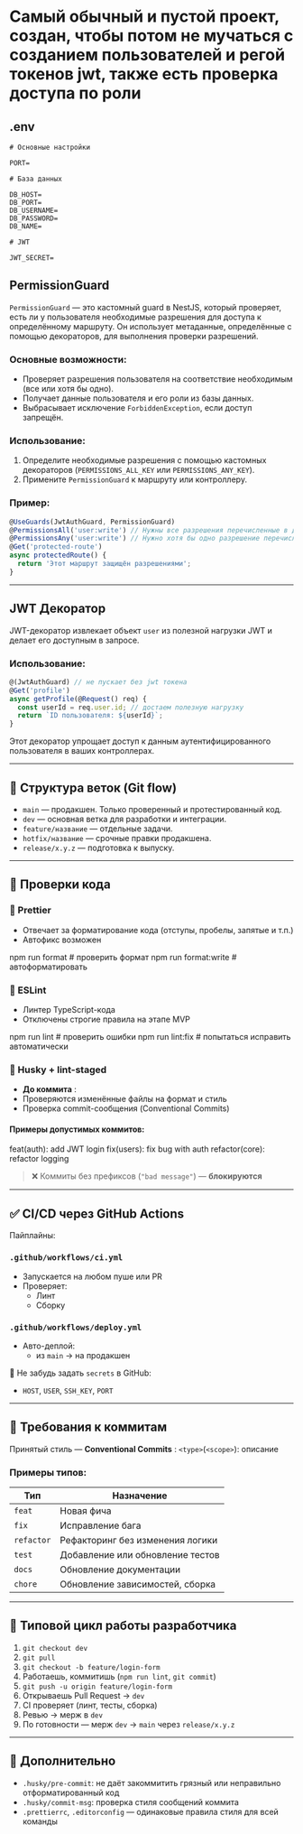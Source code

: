 # Самый обычный и пустой проект, создан, чтобы потом не мучаться с созданием пользователей и регой токенов jwt, также есть проверка доступа по роли

## .env

```
# Основные настройки

PORT=

# База данных

DB_HOST=
DB_PORT=
DB_USERNAME=
DB_PASSWORD=
DB_NAME=

# JWT

JWT_SECRET=
```

## PermissionGuard

`PermissionGuard` — это кастомный guard в NestJS, который проверяет, есть ли у пользователя необходимые разрешения для доступа к определённому маршруту. Он использует метаданные, определённые с помощью декораторов, для выполнения проверки разрешений.

### Основные возможности:

- Проверяет разрешения пользователя на соответствие необходимым (все или хотя бы одно).
- Получает данные пользователя и его роли из базы данных.
- Выбрасывает исключение `ForbiddenException`, если доступ запрещён.

### Использование:

1. Определите необходимые разрешения с помощью кастомных декораторов (`PERMISSIONS_ALL_KEY` или `PERMISSIONS_ANY_KEY`).
2. Примените `PermissionGuard` к маршруту или контроллеру.

### Пример:

```typescript
@UseGuards(JwtAuthGuard, PermissionGuard)
@PermissionsAll('user:write') // Нужны все разрешения перечисленные в декораторе
@PermissionsAny('user:write') // Нужно хотя бы одно разрешение перечисленное в декораторе
@Get('protected-route')
async protectedRoute() {
  return 'Этот маршрут защищён разрешениями';
}
```

---

## JWT Декоратор

JWT-декоратор извлекает объект `user` из полезной нагрузки JWT и делает его доступным в запросе.

### Использование:

```typescript
@(JwtAuthGuard) // не пускает без jwt токена
@Get('profile')
async getProfile(@Request() req) {
  const userId = req.user.id; // достаем полезную нагрузку
  return `ID пользователя: ${userId}`;
}
```

Этот декоратор упрощает доступ к данным аутентифицированного пользователя в ваших контроллерах.

---



## 📁 Структура веток (Git flow)

* `main` — продакшен. Только проверенный и протестированный код.
* `dev` — основная ветка для разработки и интеграции.
* `feature/название` — отдельные задачи.
* `hotfix/название` — срочные правки продакшена.
* `release/x.y.z` — подготовка к выпуску.

---

## 🧪 Проверки кода

### 🧹 Prettier

* Отвечает за форматирование кода (отступы, пробелы, запятые и т.п.)
* Автофикс возможен

npm run format       # проверить формат
npm run format:write # автоформатировать

### 🚨 ESLint

* Линтер TypeScript-кода
* Отключены строгие правила на этапе MVP

npm run lint       # проверить ошибки
npm run lint:fix   # попытаться исправить автоматически

### 🔐 Husky + lint-staged

* **До коммита** :
* Проверяются изменённые файлы на формат и стиль
* Проверка commit-сообщения (Conventional Commits)

#### Примеры допустимых коммитов:

feat(auth): add JWT login
fix(users): fix bug with auth
refactor(core): refactor logging

> ❌ Коммиты без префиксов (`"bad message"`) — **блокируются**

---

## ✅ CI/CD через GitHub Actions

Пайплайны:

### `.github/workflows/ci.yml`

* Запускается на любом пуше или PR
* Проверяет:
  * Линт
  * Сборку

### `.github/workflows/deploy.yml`

* Авто-деплой:
  * из `main` → на продакшен

🔐 Не забудь задать `secrets` в GitHub:

* `HOST`, `USER`, `SSH_KEY`, `PORT`

---


## 🚨 Требования к коммитам

Принятый стиль —  **Conventional Commits** : `<type>`(`<scope>`): описание

### Примеры типов:

| Тип       | Назначение                                          |
| ------------ | ------------------------------------------------------------- |
| `feat`     | Новая фича                                           |
| `fix`      | Исправление бага                               |
| `refactor` | Рефакторинг без изменения логики |
| `test`     | Добавление или обновление тестов |
| `docs`     | Обновление документации                 |
| `chore`    | Обновление зависимостей, сборка   |

---

## 🔄 Типовой цикл работы разработчика

1. `git checkout dev`
2. `git pull`
3. `git checkout -b feature/login-form`
4. Работаешь, коммитишь (`npm run lint`, `git commit`)
5. `git push -u origin feature/login-form`
6. Открываешь Pull Request → `dev`
7. CI проверяет (линт, тесты, сборка)
8. Ревью → мерж в `dev`
9. По готовности — мерж `dev` → `main` через `release/x.y.z`

---

## 📌 Дополнительно

* `.husky/pre-commit`: не даёт закоммитить грязный или неправильно отформатированный код
* `.husky/commit-msg`: проверка стиля сообщений коммита
* `.prettierrc`, `.editorconfig` — одинаковые правила стиля для всей команды
